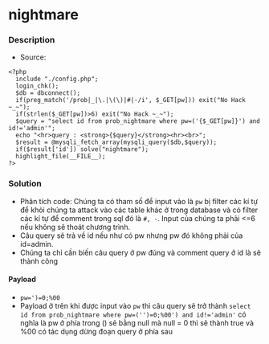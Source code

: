 nightmare
===
### Description
- Source:
```
<?php 
  include "./config.php"; 
  login_chk(); 
  $db = dbconnect(); 
  if(preg_match('/prob|_|\.|\(\)|#|-/i', $_GET[pw])) exit("No Hack ~_~"); 
  if(strlen($_GET[pw])>6) exit("No Hack ~_~"); 
  $query = "select id from prob_nightmare where pw=('{$_GET[pw]}') and id!='admin'"; 
  echo "<hr>query : <strong>{$query}</strong><hr><br>"; 
  $result = @mysqli_fetch_array(mysqli_query($db,$query)); 
  if($result['id']) solve("nightmare"); 
  highlight_file(__FILE__); 
?>
```

### Solution
- Phân tích code: Chúng ta có tham số để input vào là `pw` bị filter các kí tự để khỏi chúng ta attack vào các table khác ở trong database và có filter các kí tự để comment trong sql đó là `#, -`. Input của chúng ta phải <=6 nếu không sẽ thoát chương trình.
- Câu query sẽ trả về id nếu như có pw nhưng pw đó không phải của id=admin.
- Chúng ta chỉ cần biến câu query ở pw đúng và comment query ở id là sẽ thành công

#### Payload
- `pw=')=0;%00`
- Payload ở trên khi được input vào `pw` thì câu query sẽ trở thành `select id from prob_nightmare where pw=('')=0;%00') and id!='admin'` có nghĩa là pw ở phía trong () sẽ bằng null mà null = 0 thì sẽ thành true và %00 có tác dụng dừng đoạn query ở phía sau